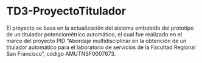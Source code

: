 # TD3-ProyectoTitulador
El proyecto se basa en la actualización del sistema embebido del prototipo de un titulador potenciométrico automático, el cual fue realizado en el marco del proyecto PID “Abordaje multidisciplinar en la obtención de un titulador automático para el laboratorio de servicios de la Facultad Regional San Francisco”, código AMUTNSF0007673.